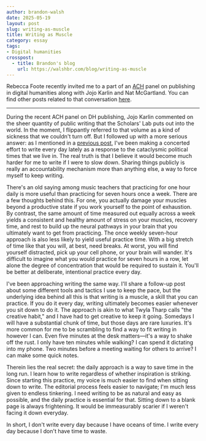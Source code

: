 ```yaml
---
author: brandon-walsh
date: 2025-05-19
layout: post
slug: writing-as-muscle
title: Writing as Muscle
category: essay
tags:
- Digital humanities
crosspost:
  - title: Brandon's blog
    url: https://walshbr.com/blog/writing-as-muscle
---
```

Rebecca Foote recently invited me to a part of an [ACH](https://ach.org/) panel on publishing in digital humanities along with Jojo Karlin and Nat McGartland. You can find other posts related to that conversation [here](https://walshbr.com/tag/ach-publishing/). 

---

During the recent ACH panel on DH publishing, Jojo Karlin commented on the sheer quantity of public writing that the Scholars' Lab puts out into the world. In the moment, I flippantly referred to that volume as a kind of sickness that we couldn't turn off. But I followed up with a more serious answer: as I mentioned in a [previous post](https://walshbr.com/blog/couch-to-paragraph-writing-program/), I've been making a concerted effort to write every day lately as a response to the cataclysmic political times that we live in. The real truth is that I believe it would become much harder for me to write if I were to slow down. Sharing things publicly is really an accountability mechanism more than anything else, a way to force myself to keep writing. 

There's an old saying among music teachers that practicing for one hour daily is more useful than practicing for seven hours once a week. There are a few thoughts behind this. For one, you actually damage your muscles beyond a productive state if you work yourself to the point of exhaustion. By contrast, the same amount of time measured out equally across a week yields a consistent and healthy amount of stress on your muscles, recovery time, and rest to build up the neural pathways in your brain that you ultimately want to get from practicing. The once weekly seven-hour approach is also less likely to yield useful practice time. With a big stretch of time like that you will, at best, need breaks. At worst, you will find yourself distracted, pick up your cell phone, or your brain will wander. It's difficult to imagine what you would practice for seven hours in a row, let alone the degree of concentration that would be required to sustain it. You'll be better at deliberate, intentional practice every day. 

I've been approaching writing the same way. I'll share a follow-up post about some different tools and tactics I use to keep the pace, but the underlying idea behind all this is that writing is a muscle, a skill that you can practice. If you do it every day, writing ultimately becomes easier whenever you sit down to do it. The approach is akin to what Twyla Tharp calls "the creative habit," and I have had to get creative to keep it going. Somedays I will have a substantial chunk of time, but those days are rare luxuries. It's more common for me to be scrambling to find a way to fit writing in however I can. Even five minutes at the desk matters—it's a way to shake off the rust. I only have ten minutes while walking? I can spend it dictating into my phone. Two minutes before a meeting waiting for others to arrive? I can make some quick notes. 

Therein lies the real secret: the daily approach is a way to save time in the long run. I learn how to write regardless of whether inspiration is striking. Since starting this practice, my voice is much easier to find when sitting down to write. The editorial process feels easier to navigate; I'm much less given to endless tinkering. I need writing to be as natural and easy as possible, and the daily practice is essential for that. Sitting down to a blank page is always frightening. It would be immeasurably scarier if I weren't facing it down everyday. 

In short, I don't write every day because I have oceans of time. I write every day because I don't have time to waste. 
